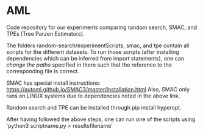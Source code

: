 # AML

Code repository for our experiments comparing random search, SMAC, and TPEs (Tree Parzen Estimators).

The folders random-search/experimentScripts, smac, and tpe contain all scripts for the different datasets. To run those scripts (after installing dependencies which can be inferred from import statements), one can *change the paths* specified in there such that the reference to the corresponding file is correct.

SMAC has special install instructions: https://automl.github.io/SMAC3/master/installation.html
Also, SMAC only runs on LINUX systems due to dependencies noted in the above link.

Random search and TPE can be installed through pip install hyperopt.

After having followed the above steps, one can run one of the scripts using 'python3 scriptname.py > resultsfilename'
